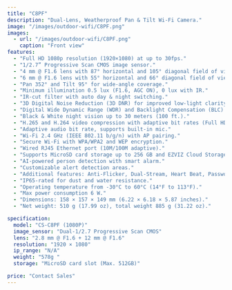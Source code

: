 ```yaml
---
title: "C8PF"
description: "Dual-Lens, Weatherproof Pan & Tilt Wi-Fi Camera."
image: "/images/outdoor-wifi/C8PF.png"
images:
  - url: "/images/outdoor-wifi/C8PF.png"
    caption: "Front view"
features:
  - "Full HD 1080p resolution (1920×1080) at up to 30fps."
  - "1/2.7” Progressive Scan CMOS image sensor."
  - "4 mm @ F1.6 lens with 87° horizontal and 105° diagonal field of view."
  - "6 mm @ F1.6 lens with 55° horizontal and 66° diagonal field of view."
  - "Pan 352° and Tilt 95° for wide-angle coverage."
  - "Minimum illumination 0.5 lux (F1.6, AGC ON), 0 lux with IR."
  - "IR-cut filter with auto day & night switching."
  - "3D Digital Noise Reduction (3D DNR) for improved low-light clarity."
  - "Digital Wide Dynamic Range (WDR) and Backlight Compensation (BLC)."
  - "Black & White night vision up to 30 meters (100 ft.)."
  - "H.265 and H.264 video compression with adaptive bit rates (Full HD, Hi-Def, Standard)."
  - "Adaptive audio bit rate, supports built-in mic."
  - "Wi-Fi 2.4 GHz (IEEE 802.11 b/g/n) with AP pairing."
  - "Secure Wi-Fi with WPA/WPA2 and WEP encryption."
  - "Wired RJ45 Ethernet port (10M/100M adaptive)."
  - "Supports MicroSD card storage up to 256 GB and EZVIZ Cloud Storage."
  - "AI-powered person detection with smart alarm."
  - "Customizable alert detection areas."
  - "Additional features: Anti-Flicker, Dual-Stream, Heart Beat, Password Protection, Watermark."
  - "IP65-rated for dust and water resistance."
  - "Operating temperature from -30°C to 60°C (14°F to 113°F)."
  - "Max power consumption 6 W."
  - "Dimensions: 158 × 157 × 149 mm (6.22 × 6.18 × 5.87 inches)."
  - "Net weight: 510 g (17.99 oz), total weight 885 g (31.22 oz)."

specification:
  model: "CS-C8PF (1080P)"
  image_sensor: "Dual-1/2.7 Progressive Scan CMOS"
  lens: "2.8 mm @ F1.6 + 12 mm @ F1.6"
  resolution: "1920 × 1080"
  ip_range: "N/A"
  weight: "578g "
  storage: "MicroSD card slot (Max. 512GB)"

price: "Contact Sales"
---
```


